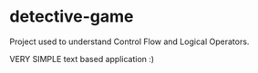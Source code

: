 # detective-game

Project used to understand Control Flow and Logical Operators.

VERY SIMPLE text based application :)

